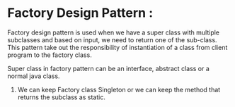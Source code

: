 # Factory Design Pattern :
Factory design pattern is used when we have a super class with multiple subclasses
and based on input, we need to return one of the sub-class. This
pattern take out the responsibility of instantiation of a class from client
program to the factory class.

Super class in factory pattern can be an interface, abstract class or a normal
java class.

1. We can keep Factory class Singleton or we can keep the method that
returns the subclass as static.